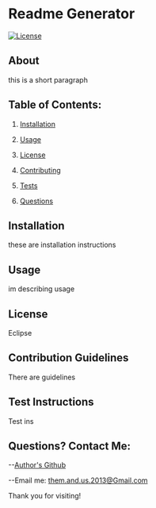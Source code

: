 # Readme Generator
  [![License](https://img.shields.io/badge/License-EPL_1.0-red.svg)](https://opensource.org/licenses/EPL-1.0)
  
 ## About
 this is a short paragraph


 ## Table of Contents:
1. [Installation](#installation)

2. [Usage](#usage)

3. [License](#license)

4. [Contributing](#Contributing)

5. [Tests](#tests)

6. [Questions](#questions)



 ## Installation
 these are installation instructions


 ## Usage
 im describing usage
  
 
 ## License
 Eclipse


 ## Contribution Guidelines
 There are guidelines


 ## Test Instructions
 Test ins

 ## Questions? Contact Me:
 --[Author's Github](https://github.com/theDomConrad) 

 --Email me: them.and.us.2013@Gmail.com

 Thank you for visiting!
 
